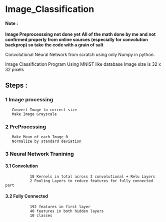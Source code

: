 # Image_Classification

#### Note : 
**Image Preprocesssing not done yet**
**All of the math done by me and not confirmed properly from online sources (especially for convolution backprop) so take the code with a grain of salt**

Convolutional Neural Network from scratch using only Numpy in python. 

Image Classification Program 
Using MNIST like database
Image size is 32 x 32 pixels 

## Steps : 

### 1 Image processing
       Convert Image to correct size
       Make Image Grayscale
### 2 PreProcessing
       Make Mean of each Image 0
       Normalize by standard deviation

### 3 Neural Network Tranining
####       3.1 Convolution
               18 Kernels in total across 3 convolutional + Relu Layers
               2 Pooling Layers to reduce features for fully connected part
####       3.2 Fully Connected
               192 features in first layer
               40 features in both hidden layers
               10 classes  
